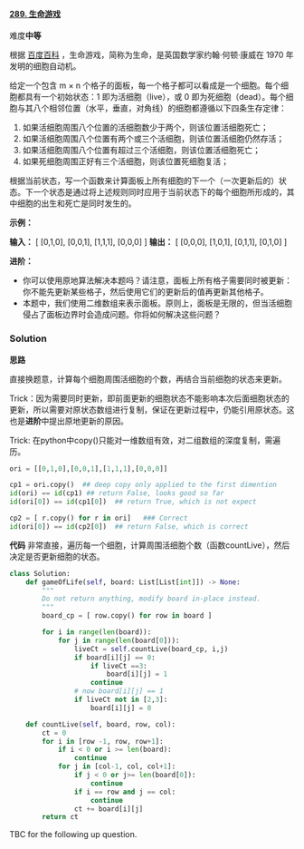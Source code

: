 
#### [289. 生命游戏](https://leetcode-cn.com/problems/game-of-life/)

难度**中等**

根据 [百度百科](https://baike.baidu.com/item/%E7%94%9F%E5%91%BD%E6%B8%B8%E6%88%8F/2926434?fr=aladdin) ，生命游戏，简称为生命，是英国数学家约翰·何顿·康威在 1970 年发明的细胞自动机。

给定一个包含 m × n 个格子的面板，每一个格子都可以看成是一个细胞。每个细胞都具有一个初始状态：1 即为活细胞（live），或 0 即为死细胞（dead）。每个细胞与其八个相邻位置（水平，垂直，对角线）的细胞都遵循以下四条生存定律：

1.  如果活细胞周围八个位置的活细胞数少于两个，则该位置活细胞死亡；
2.  如果活细胞周围八个位置有两个或三个活细胞，则该位置活细胞仍然存活；
3.  如果活细胞周围八个位置有超过三个活细胞，则该位置活细胞死亡；
4.  如果死细胞周围正好有三个活细胞，则该位置死细胞复活；

根据当前状态，写一个函数来计算面板上所有细胞的下一个（一次更新后的）状态。下一个状态是通过将上述规则同时应用于当前状态下的每个细胞所形成的，其中细胞的出生和死亡是同时发生的。

**示例：**

**输入：** [
  [0,1,0],
  [0,0,1],
  [1,1,1],
  [0,0,0]
]
**输出：** [
  [0,0,0],
  [1,0,1],
  [0,1,1],
  [0,1,0]
]

**进阶：**

-   你可以使用原地算法解决本题吗？请注意，面板上所有格子需要同时被更新：你不能先更新某些格子，然后使用它们的更新后的值再更新其他格子。
-   本题中，我们使用二维数组来表示面板。原则上，面板是无限的，但当活细胞侵占了面板边界时会造成问题。你将如何解决这些问题？


### Solution

**思路**

直接换题意，计算每个细胞周围活细胞的个数，再结合当前细胞的状态来更新。

Trick：因为需要同时更新，即前面更新的细胞状态不能影响本次后面细胞状态的更新，所以需要对原状态数组进行复制，保证在更新过程中，仍能引用原状态。这也是**进阶**中提出原地更新的原因。

Trick: 在python中copy()只能对一维数组有效，对二组数组的深度复制，需遍历。
```python
ori = [[0,1,0],[0,0,1],[1,1,1],[0,0,0]]

cp1 = ori.copy()  ## deep copy only applied to the first dimention 
id(ori) == id(cp1) ## return False, looks good so far
id(ori[0]) == id(cp1[0])  ## return True, which is not expect

cp2 = [ r.copy() for r in ori]   ### Correct 
id(ori[0]) == id(cp2[0])  ## return False, which is correct 
```
**代码**
非常直接，遍历每一个细胞，计算周围活细胞个数（函数countLive），然后决定是否更新细胞的状态。
```python
class Solution:
    def gameOfLife(self, board: List[List[int]]) -> None:
        """
        Do not return anything, modify board in-place instead.
        """
        board_cp = [ row.copy() for row in board ]

        for i in range(len(board)):
            for j in range(len(board[0])):
                liveCt = self.countLive(board_cp, i,j)
                if board[i][j] == 0:
                    if liveCt ==3:
                        board[i][j] = 1 
                    continue 
                # now board[i][j] == 1 
                if liveCt not in [2,3]:
                    board[i][j] = 0

    def countLive(self, board, row, col):
        ct = 0 
        for i in [row -1, row, row+1]:
            if i < 0 or i >= len(board):
                continue 
            for j in [col-1, col, col+1]:
                if j < 0 or j>= len(board[0]):
                    continue 
                if i == row and j == col:
                    continue 
                ct += board[i][j]
        return ct 

```


TBC for the following up question.

